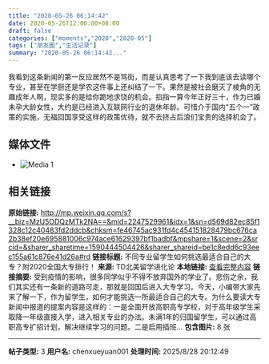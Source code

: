 ```yaml
---
title: "2020-05-26 06:14:42"
date: 2020-05-26T12:00:00+08:00
draft: false
categories: ["moments","2020","2020-05"]
tags: ["朋友圈","生活记录"]
summary: "2020-05-26 06:14:42..."
---
```


我看到这条新闻的第一反应居然不是骂街，而是认真思考了一下我到底该去读哪个专业，甚至在学厨还是学农这件事上还纠结了一下。果然是被社会磨灭了棱角的无趣成年人啊，现实多的是给你跪地求饶的机会。掐指一算今年正好三十，作为已婚未孕大龄女性，大约是已经进入互联网行业的退休年龄。可惜介于国内“五个一”政策的实施，无福回国享受这样的政策优待，就不去挤占后浪们宝贵的选择机会了。

## 媒体文件

- ![Media 1](/Moments/photos/2020-05-26/202005260614420.jpg)

## 相关链接

**原始链接:** http://mp.weixin.qq.com/s?__biz=MzU5ODQzMTk2NA==&mid=2247529961&idx=1&sn=d569d82ec85f1328c12c40483fd2ddcb&chksm=fe46745ac931fd4c454151828479bc676ca2b38ef20e695881006c974ace61629397bf1badbf&mpshare=1&scene=2&srcid=&sharer_sharetime=1590444504426&sharer_shareid=be1c8edd6c93eec155a61c876e41d26a#rd
**链接标题:** 不同专业留学生如何挑选最适合自己的大专？附2020全国大专排行！
**来源:** TD北美留学进化论
**本地链接:** [查看完整内容](/link_content/2020/05/2020-05-26-2/link_content/)
**链接摘要:** 受到疫情的影响，很多同学似乎不得不放弃国外的学业了。悲伤之余，我们其实还有一条新的道路可走，那就是回国后进入大专学习。今天，小编带大家先来了解一下，作为留学生，如何才能挑选一所最适合自己的大专。为什么要读大专新闻中报道的提案内容是这样的：一是全面开放高职高专学校，对于高年级学生采取降一年级直接入学，进入相关专业的办法。未满1年的归国留学生，可以通过高职高专扩招计划，解决继续学习的问题。二是启用插班...
**包含图片:** 8 张

---

**帖子类型:** 3
**用户名:** chenxueyuan001
**处理时间:** 2025/8/28 20:12:49